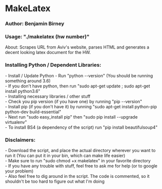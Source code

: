<h1>MakeLatex</h1>

<h3>Author: Benjamin Birney</h3>

<h3>Usage: "./makelatex (hw number)"</h3>

About: Scrapes URL from Aviv's website, parses HTML and generates a decent looking latex document for the HW.

<h3>Installing Python / Dependent Libraries:</h3>
- Install / Update Python
  - Run "python --version" (You should be running something around 3.6)<br>
  - If you don't have python, then run "sudo apt-get update ; sudo apt-get install python3.6"<br>
- Installing necessary libraries / other stuff<br>
  - Check you pip version (if you have one) by running "pip --version"<br>
  - Install pip (if you don't have it) by running "sudo apt-get install python-pip python-dev 
    build-essential"<br>
  - Next run "sudo easy_install pip" then "sudo pip install --upgrade virtualenv"<br>
  - To install BS4 (a dependency of the script) run "pip install beautifulsoup4"<br>

<h3>Disclaimers:</h3>
- Download the script, and place the actual directory wherever you want to run it
  (You can put it in your bin, which can make life easier)<br>
- Make sure to run "sudo chmod +x makelatex" in your favorite directory<br>
- If you have any trouble with stuff, feel free to ask me for help (or to google your problem)<br>
- Also feel free to dig around in the script. The code is commented, so it shouldn't be too 
  hard to figure out what I'm doing<br>

